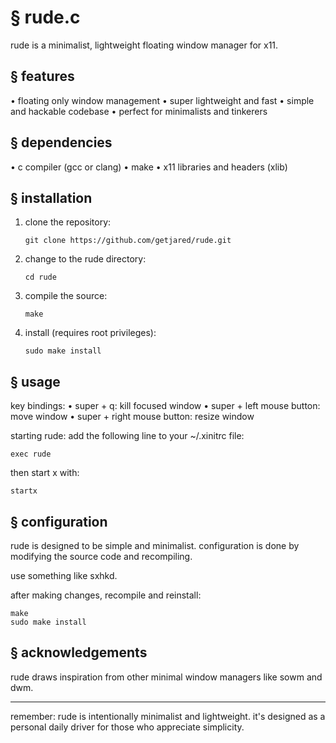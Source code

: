 # § rude.c

rude is a minimalist, lightweight floating window manager for x11.

## § features

• floating only window management
• super lightweight and fast
• simple and hackable codebase
• perfect for minimalists and tinkerers

## § dependencies

• c compiler (gcc or clang)
• make
• x11 libraries and headers (xlib)

## § installation

1. clone the repository:
   ```
   git clone https://github.com/getjared/rude.git
   ```
2. change to the rude directory:
   ```
   cd rude
   ```
3. compile the source:
   ```
   make
   ```
4. install (requires root privileges):
   ```
   sudo make install
   ```

## § usage

key bindings:
• super + q: kill focused window
• super + left mouse button: move window
• super + right mouse button: resize window

starting rude:
add the following line to your ~/.xinitrc file:
```
exec rude
```
then start x with:
```
startx
```

## § configuration

rude is designed to be simple and minimalist. configuration is done by modifying the source code and recompiling.

use something like sxhkd.


after making changes, recompile and reinstall:
```
make
sudo make install
```

## § acknowledgements

rude draws inspiration from other minimal window managers like sowm and dwm.

---

remember: rude is intentionally minimalist and lightweight. it's designed as a personal daily driver for those who appreciate simplicity.
